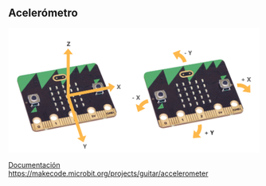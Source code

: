 ## Acelerómetro

![Ejes del acelerómetro](./images/microbit_axes.png)

[Documentación](https://microbit-challenges.readthedocs.io/en/latest/tutorials/accelerometer.html)
https://makecode.microbit.org/projects/guitar/accelerometer
